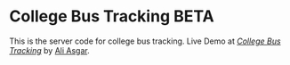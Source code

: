# College Bus Tracking BETA

This is the server code for college bus tracking. 
Live Demo at [*College Bus Tracking*](http://track.insigiadevs.com/)
by [Ali Asgar](https://github.com/ali-asgar/).